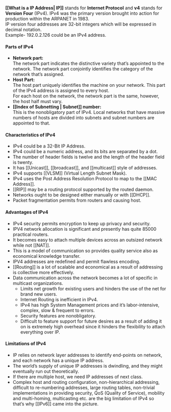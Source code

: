 
**[[What is a IP Address| IP]]** stands for **Internet Protocol** and **v4** stands for **Version Four** (IPv4). IPv4 was the primary version brought into action for production within the ARPANET in 1983.   
IP version four addresses are 32-bit integers which will be expressed in decimal notation.   
Example- 192.0.2.126 could be an IPv4 address. 

#### Parts of IPv4

- **Network part:**   
    The network part indicates the distinctive variety that’s appointed to the network. The network part conjointly identifies the category of the network that’s assigned.
- **Host Part:**   
    The host part uniquely identifies the machine on your network. This part of the IPv4 address is assigned to every host.   
    For each host on the network, the network part is the same, however, the host half must vary.
- **[[Index of Subnetting | Subnet]] number:**   
    This is the nonobligatory part of IPv4. Local networks that have massive numbers of hosts are divided into subnets and subnet numbers are appointed to that.

#### Characteristics of IPv4

- IPv4 could be a 32-Bit IP Address.
- IPv4 could be a numeric address, and its bits are separated by a dot.
- The number of header fields is twelve and the length of the header field is twenty.
- It has [[Unicast]], [[broadcast]], and [[multicast]] style of addresses.
- IPv4 supports [[VLSM]] (Virtual Length Subnet Mask).
- IPv4 uses the Post Address Resolution Protocol to map to the [[MAC Address]].
- [[RIP]] may be a routing protocol supported by the routed daemon.
- Networks ought to be designed either manually or with [[DHCP]].
- Packet fragmentation permits from routers and causing host.

#### Advantages of IPv4

- IPv4 security permits encryption to keep up privacy and security.
- IPV4 network allocation is significant and presently has quite 85000 practical routers.
- It becomes easy to attach multiple devices across an outsized network while not [[NAT]].
- This is a model of communication so provides quality service also as economical knowledge transfer.
- IPV4 addresses are redefined and permit flawless encoding.
- [[Routing]] is a lot of scalable and economical as a result of addressing is collective more effectively.
- Data communication across the network becomes a lot of specific in multicast organizations.
    - Limits net growth for existing users and hinders the use of the net for brand new users.
    - Internet Routing is inefficient in IPv4.
    - IPv4 has high System Management prices and it’s labor-intensive, complex, slow & frequent to errors.
    - Security features are nonobligatory.
    - Difficult to feature support for future desires as a result of adding it on is extremely high overhead since it hinders the flexibility to attach everything over IP.

#### **Limitations of IPv4**

- IP relies on network layer addresses to identify end-points on network, and each network has a unique IP address.
- The world’s supply of unique IP addresses is dwindling, and they might eventually run out theoretically.
- If there are multiple host, we need IP addresses of next class.
- Complex host and routing configuration, non-hierarchical addressing, difficult to re-numbering addresses, large routing tables, non-trivial implementations in providing security, QoS (Quality of Service), mobility and multi-homing, multicasting etc. are the big limitation of IPv4 so that’s why [[IPv6]] came into the picture.